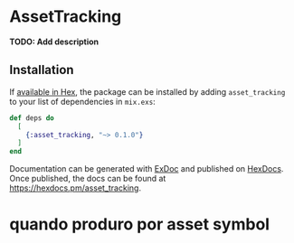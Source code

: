# AssetTracking

**TODO: Add description**

## Installation

If [available in Hex](https://hex.pm/docs/publish), the package can be installed
by adding `asset_tracking` to your list of dependencies in `mix.exs`:

```elixir
def deps do
  [
    {:asset_tracking, "~> 0.1.0"}
  ]
end
```

Documentation can be generated with [ExDoc](https://github.com/elixir-lang/ex_doc)
and published on [HexDocs](https://hexdocs.pm). Once published, the docs can
be found at <https://hexdocs.pm/asset_tracking>.


# quando produro por asset symbol
<!-- https://www.archibus.net/ai/abizfiles/v21.2_help/archibus_help/Subsystems/smart_client_cad/Content/cad/asset_symbols/working_with/what_is_asset_symbol.htm -->
